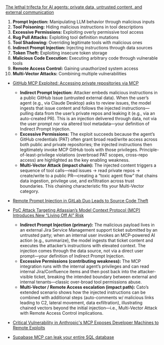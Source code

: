 [The lethal trifecta for AI agents: private data, untrusted content, and external communication](https://simonwillison.net/tags/prompt-injection/)

1. **Prompt Injection:** Manipulating LLM behavior through malicious inputs
2. **Tool Poisoning:** Hiding malicious instructions in tool descriptions
3. **Excessive Permissions:** Exploiting overly permissive tool access
4. **Rug Pull Attacks:** Exploiting tool definition mutations
5. **Tool Shadowing:** Overriding legitimate tools with malicious ones
6. **Indirect Prompt Injection:** Injecting instructions through data sources
7. **Token Theft:** Exploiting insecure token storage
8. **Malicious Code Execution:** Executing arbitrary code through vulnerable tools
9. **Remote Access Control:** Gaining unauthorized system access
10. **Multi-Vector Attacks:** Combining multiple vulnerabilities

  - [GitHub MCP Exploited: Accessing private repositories via MCP](https://invariantlabs.ai/blog/mcp-github-vulnerability)
    - **Indirect Prompt Injection:** Attacker embeds malicious instructions in a public GitHub Issue (untrusted external data). When the user’s agent (e.g., via Claude Desktop) asks to review issues, the model ingests that issue content and follows the injected instructions—pulling data from the user’s private repos and leaking it (e.g., via an auto-created PR). This is an injection delivered through data, not via the user prompt nor via altered tool metadata—your definition of Indirect Prompt Injection.
    - **Excessive Permissions:** The exploit succeeds because the agent’s GitHub credentials (PAT) often grant broad read/write access across both public and private repositories; the injected instructions then legitimately invoke MCP GitHub tools with those privileges. Principle-of-least-privilege violations (overbroad PAT scopes, cross-repo access) are highlighted as the key enabling weakness. 
    - **Multi-Vector Attack (impact chain):** The injected content triggers a sequence of tool calls—read issues → read private repos → create/write to a public PR—creating a “toxic agent flow” that chains data ingestion, privilege use, and exfiltration across trust boundaries. This chaining characteristic fits your Multi-Vector category. 

  - [Remote Prompt Injection in GitLab Duo Leads to Source Code Theft](https://www.legitsecurity.com/blog/remote-prompt-injection-in-gitlab-duo) 


  - [PoC Attack Targeting Atlassian’s Model Context Protocol (MCP) Introduces New “Living Off AI” Risk](https://www.catonetworks.com/blog/cato-ctrl-poc-attack-targeting-atlassians-mcp/)
    - **Indirect Prompt Injection (primary):** The malicious payload lives in an external Jira Service Management support ticket submitted by an untrusted party; when an internal user invokes an MCP-powered AI action (e.g., summarize), the model ingests that ticket content and executes the attacker’s instructions with elevated context. The injection comes through the data source, not via a direct user prompt—your definition of Indirect Prompt Injection.
    - **Excessive Permissions (contributing weakness):** The MCP integration runs with the internal agent’s privileges and can read internal Jira/Confluence items and then post back into the attacker-visible ticket, breaking the intended boundary between external and internal tenants—classic over-broad tool permissions abuse. 
    - **Multi-Vector / Remote Access escalation (impact path):** Cato’s extended scenario shows how the injected instructions can be combined with additional steps (auto-comments w/ malicious links leading to C2, lateral movement, data exfiltration), illustrating chained vectors beyond the initial injection—i.e., Multi-Vector Attack with Remote Access Control implications.

  - [Critical Vulnerability in Anthropic's MCP Exposes Developer Machines to Remote Exploits](https://thehackernews.com/2025/07/critical-vulnerability-in-anthropics.html)

  - [Supabase MCP can leak your entire SQL database](https://www.generalanalysis.com/blog/supabase-mcp-blog)
  



